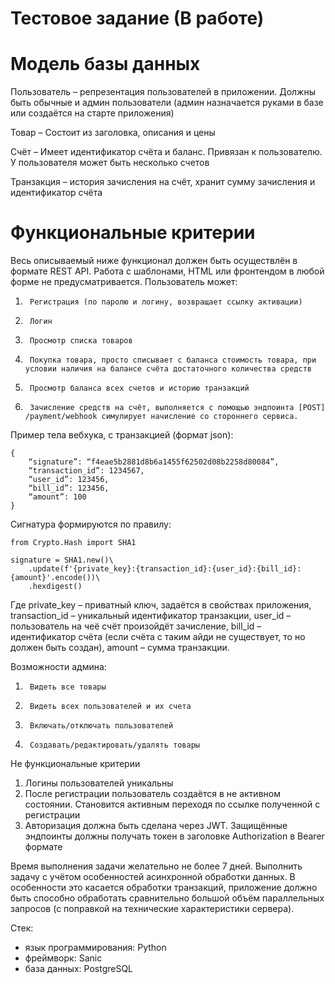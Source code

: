 Тестовое задание (В работе)
====

Модель базы данных
===
Пользователь – репрезентация пользователей в приложении. Должны быть обычные и админ пользователи (админ назначается руками в базе или создаётся на старте приложения)

Товар – Состоит из заголовка, описания и цены

Счёт – Имеет идентификатор счёта и баланс. Привязан к пользователю. У пользователя может быть несколько счетов

Транзакция – история зачисления на счёт, хранит сумму зачисления и идентификатор счёта
 
Функциональные критерии
===
Весь описываемый ниже функционал должен быть осуществлён в формате REST API. Работа с шаблонами, HTML или фронтендом в любой форме не предусматривается.
Пользователь может:
1.  	Регистрация (по паролю и логину, возвращает ссылку активации)
2.  	Логин
3.  	Просмотр списка товаров
4.  	Покупка товара, просто списывает с баланса стоимость товара, при условии наличия на балансе счёта достаточного количества средств
5.  	Просмотр баланса всех счетов и историю транзакций
6.  	Зачисление средств на счёт, выполняется с помощью эндпоинта [POST] /payment/webhook симулирует начисление со стороннего сервиса.
Пример тела вебхука, с транзакцией (формат json):
```
{
	“signature”: “f4eae5b2881d8b6a1455f62502d08b2258d80084”,
	“transaction_id”: 1234567,
	“user_id”: 123456,
	“bill_id”: 123456,
	“amount”: 100
}
```
Сигнатура формируются по правилу:
```
from Crypto.Hash import SHA1
 
signature = SHA1.new()\
    .update(f'{private_key}:{transaction_id}:{user_id}:{bill_id}:{amount}'.encode())\
    .hexdigest()
```
Где private_key – приватный ключ, задаётся в свойствах приложения, transaction_id – уникальный идентификатор транзакции, user_id – пользователь на чеё счёт произойдёт зачисление, bill_id – идентификатор счёта (если счёта с таким айди не существует, то но должен быть создан), amount – сумма транзакции.
 
Возможности админа:

1.  	Видеть все товары
2.  	Видеть всех пользователей и их счета
3.  	Включать/отключать пользователей
4.  	Создавать/редактировать/удалять товары
 
Не функциональные критерии
1. Логины пользователей уникальны 
2. После регистрации пользователь создаётся в не активном состоянии. Становится активным переходя по ссылке полученной с регистрации 
3. Авторизация должна быть сделана через JWT. Защищённые эндпоинты должны получать токен в заголовке Authorization в Bearer формате

Время выполнения задачи желательно не более 7 дней.
Выполнить задачу с учётом особенностей асинхронной обработки данных. В особенности это касается обработки транзакций, приложение должно быть способно обработать сравнительно большой объём параллельных запросов (с поправкой на технические характеристики сервера).

Стек:

- язык программирования: Python
- фреймворк: Sanic
- база данных: PostgreSQL
 
 

